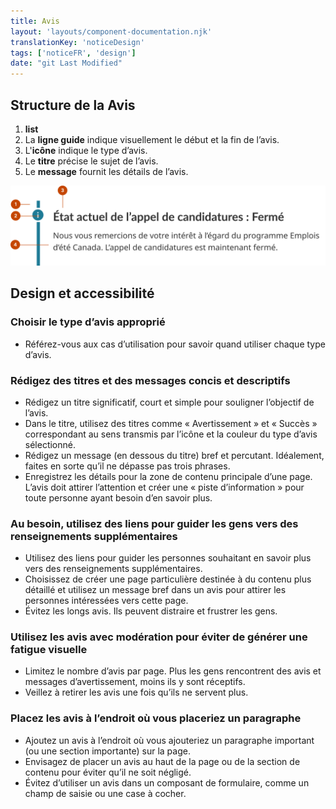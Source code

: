 ```yaml
---
title: Avis
layout: 'layouts/component-documentation.njk'
translationKey: 'noticeDesign'
tags: ['noticeFR', 'design']
date: "git Last Modified"
---
```


## Structure de la Avis

<ol class="anatomy-list">
  <li><strong>list</strong></li>
  <li>La <strong>ligne guide</strong> indique visuellement le début et la fin de l’avis.</li>
  <li>L'<strong>icône</strong> indique le type d’avis.</li>
  <li>Le <strong>titre</strong> précise le sujet de l’avis.</li>
  <li>Le <strong>message</strong> fournit les détails de l’avis.</li>
</ol>

<img class="b-sm b-default p-300" src="/images/FR/components/anatomy/gcds-notice-anatomy.svg" alt="Une structure de l’avis contenant : la ligne guide et l’icône à gauche du titre en gras et du message." />

## Design et accessibilité

### Choisir le type d’avis approprié

- Référez-vous aux cas d’utilisation pour savoir quand utiliser chaque type d’avis.

### Rédigez des titres et des messages concis et descriptifs

- Rédigez un titre significatif, court et simple pour souligner l’objectif de l’avis.
- Dans le titre, utilisez des titres comme « Avertissement » et « Succès » correspondant au sens transmis par l’icône et la couleur du type d’avis sélectionné.  
- Rédigez un message (en dessous du titre) bref et percutant. Idéalement, faites en sorte qu’il ne dépasse pas trois phrases.  
- Enregistrez les détails pour la zone de contenu principale d’une page. L’avis doit attirer l’attention et créer une « piste d’information » pour toute personne ayant besoin d’en savoir plus.

### Au besoin, utilisez des liens pour guider les gens vers des renseignements supplémentaires

- Utilisez des liens pour guider les personnes souhaitant en savoir plus vers des renseignements supplémentaires.  
- Choisissez de créer une page particulière destinée à du contenu plus détaillé et utilisez un message bref dans un avis pour attirer les personnes intéressées vers cette page.
- Évitez les longs avis. Ils peuvent distraire et frustrer les gens.

### Utilisez les avis avec modération pour éviter de générer une fatigue visuelle

- Limitez le nombre d’avis par page. Plus les gens rencontrent des avis et messages d’avertissement, moins ils y sont réceptifs.
- Veillez à retirer les avis une fois qu’ils ne servent plus.

### Placez les avis à l’endroit où vous placeriez un paragraphe  

- Ajoutez un avis à l’endroit où vous ajouteriez un paragraphe important (ou une section importante) sur la page.
- Envisagez de placer un avis au haut de la page ou de la section de contenu pour éviter qu’il ne soit négligé.
- Évitez d’utiliser un avis dans un composant de formulaire, comme un champ de saisie ou une case à cocher.
